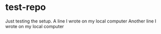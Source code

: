 # test-repo
Just testing the setup.
A line I wrote on my local computer
Another line I wrote on my local computer
